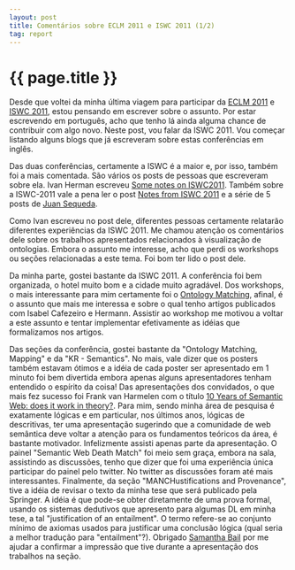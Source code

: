 ```yaml
---
layout: post
title: Comentários sobre ECLM 2011 e ISWC 2011 (1/2)
tag: report
---
```


{{ page.title }}
================

Desde que voltei da minha última viagem para participar da
[ECLM 2011](http://weitz.de/eclm2011/) e
[ISWC 2011](http://iswc2011.semanticweb.org/), estou pensando em
escrever sobre o assunto. Por estar escrevendo em português, acho que
tenho lá ainda alguma chance de contribuir com algo novo. Neste post,
vou falar da ISWC 2011. Vou começar listando alguns blogs que já
escreveram sobre estas conferências em inglês.

Das duas conferências, certamente a ISWC é a maior e, por isso, também
foi a mais comentada. São vários os posts de pessoas que escreveram
sobre ela. Ivan Herman escreveu
[Some notes on ISWC2011](http://ivan-herman.name/2011/11/02/some-notes-on-iswc2011.../).
Também sobre a ISWC-2011 vale a pena ler o post
[Notes from ISWC 2011](http://blog.phenoscape.org/2011/11/03/notes-from-iswc-2011/)
e a série de 5 posts de
[Juan Sequeda](http://semanticweb.com/report-from-day-1-at-iswc_b24150).

Como Ivan escreveu no post dele, diferentes pessoas certamente
relatarão diferentes experiências da ISWC 2011. Me chamou atenção os
comentários dele sobre os trabalhos apresentados relacionados à
visualização de ontologias. Embora o assunto me interesse, acho que
perdi os workshops ou seções relacionadas a este tema. Foi bom ter
lido o post dele.

Da minha parte, gostei bastante da ISWC 2011. A conferência foi bem
organizada, o hotel muito bom e a cidade muito agradável. Dos
workshops, o mais interessante para mim certamente foi o
[Ontology Matching](http://www.om2011.ontologymatching.org/), afinal,
é o assunto que mais me interessa e sobre o qual tenho artigos
publicados com Isabel Cafezeiro e Hermann. Assistir ao workshop me
motivou a voltar a este assunto e tentar implementar efetivamente as
idéias que formalizamos nos artigos. 

Das seções da conferência, gostei bastante da "Ontology Matching,
Mapping" e da "KR - Semantics". No mais, vale dizer que os posters
também estavam ótimos e a idéia de cada poster ser apresentado em 1
minuto foi bem divertida embora apenas alguns apresentadores tenham
entendido o espírito da coisa! Das apresentações dos convidados, o que
mais fez sucesso foi Frank van Harmelen com o título
[10 Years of Semantic Web: does it work in theory?](http://www.cs.vu.nl/~frankh/spool/ISWC2011Keynote/).
Para mim, sendo minha área de pesquisa é exatamente lógicas e em
particular, nos últimos anos, lógicas de descritivas, ter uma
apresentação sugerindo que a comunidade de web semântica deve voltar a
atenção para os fundamentos teóricos da área, é bastante motivador.
Infelizmente assisti apenas parte da apresentação. O painel "Semantic
Web Death Match" foi meio sem graça, embora na sala, assistindo as
discussões, tenho que dizer que foi uma experiência única participar
do painel pelo twitter. No twitter as discussões foram até mais
interessantes. Finalmente, da seção "MANCHustifications and
Provenance", tive a idéia de revisar o texto da minha tese que será
publicado pela Springer. A idéia é que pode-se obter diretamente de
uma prova formal, usando os sistemas dedutivos que apresento para
algumas DL em minha tese, a tal "justification of an entailment". O
termo refere-se ao conjunto mínimo de axiomas usados para justificar
uma conclusão lógica (qual seria a melhor tradução para
"entailment"?). Obrigado
[Samantha Bail](http://manchester.academia.edu/SamanthaBail) por me
ajudar a confirmar a impressão que tive durante a apresentação dos
trabalhos na seção.

